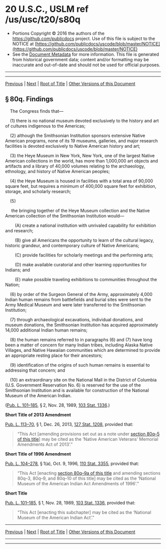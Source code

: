 ---
---

# 20 U.S.C., USLM ref /us/usc/t20/s80q

* Portions Copyright © 2016 the authors of the https://github.com/publicdocs project.
  Use of this file is subject to the NOTICE at [https://github.com/publicdocs/uscode/blob/master/NOTICE](https://github.com/publicdocs/uscode/blob/master/NOTICE)
* See the [Document Metadata](././../../../../..//README.md) for more information.
  This file is generated from historical government data; content and/or formatting may be inaccurate and out-of-date and should not be used for official purposes.

----------
----------

[Previous](./../../../../..//us/usc/t20/ch3/schXIII/m__us_usc_t20_ch3_schXIII.md) | [Next](./../../../../..//us/usc/t20/ch3/schXIII/m__us_usc_t20_s80q–1.md) | [Root of Title](./../../../../../) | [Other Versions of this Document](https://publicdocs.github.io/go/links?ns=uslm&ref=%2Fus%2Fusc%2Ft20%2Fs80q)

## § 80q. Findings

    The Congress finds that—

    (1) there is no national museum devoted exclusively to the history and art of cultures indigenous to the Americas;

    (2) although the Smithsonian Institution sponsors extensive Native American programs, none of its 19 museums, galleries, and major research facilities is devoted exclusively to Native American history and art;

    (3) the Heye Museum in New York, New York, one of the largest Native American collections in the world, has more than 1,000,000 art objects and artifacts and a library of 40,000 volumes relating to the archaeology, ethnology, and history of Native American peoples;

    (4) the Heye Museum is housed in facilities with a total area of 90,000 square feet, but requires a minimum of 400,000 square feet for exhibition, storage, and scholarly research;

    (5)

     the bringing together of the Heye Museum collection and the Native American collection of the Smithsonian Institution would—

        (A) create a national institution with un­rivaled capability for exhibition and research;

        (B) give all Americans the opportunity to learn of the cultural legacy, historic grandeur, and contemporary culture of Native Americans;

        (C) provide facilities for scholarly meetings and the performing arts;

        (D) make available curatorial and other learning opportunities for Indians; and

        (E) make possible traveling exhibitions to communities throughout the Nation;

    (6) by order of the Surgeon General of the Army, approximately 4,000 Indian human remains from battlefields and burial sites were sent to the Army Medical Museum and were later transferred to the Smithsonian Institution;

    (7) through archaeological excavations, individual donations, and museum donations, the Smithsonian Institution has acquired approximately 14,000 additional Indian human remains;

    (8) the human remains referred to in paragraphs (6) and (7) have long been a matter of concern for many Indian tribes, including Alaska Native Villages, and Native Hawaiian communities which are determined to provide an appropriate resting place for their ancestors;

    (9) identification of the origins of such human remains is essential to addressing that concern; and

    (10) an extraordinary site on the National Mall in the District of Columbia (U.S. Government Reservation No. 6) is reserved for the use of the Smithsonian Institution and is available for construction of the National Museum of the American Indian.

([Pub. L. 101–185][/us/pl/101/185], § 2, Nov. 28, 1989, [103 Stat. 1336][/us/stat/103/1336].)

 __Short Title of 2013 Amendment__ 

[Pub. L. 113–70][/us/pl/113/70], § 1, Dec. 26, 2013, [127 Stat. 1208][/us/stat/127/1208], provided that: 

> “This Act \[amending provisions set out as a note under [section 80q–5 of this title][/us/usc/t20/s80q–5]\] may be cited as the ‘Native American Veterans’ Memorial Amendments Act of 2013’.”

 __Short Title of 1996 Amendment__ 

[Pub. L. 104–278][/us/pl/104/278], § 1(a), Oct. 9, 1996, [110 Stat. 3355][/us/stat/110/3355], provided that: 

> “This Act \[enacting [section 80q–9a of this title][/us/usc/t20/s80q–9a] and amending sections 80q–3, 80q–9, and 80q–10 of this title\] may be cited as the ‘National Museum of the American Indian Act Amendments of 1996’.”

 __Short Title__ 

[Pub. L. 101–185][/us/pl/101/185], § 1, Nov. 28, 1989, [103 Stat. 1336][/us/stat/103/1336], provided that: 

> “This Act \[enacting this subchapter\] may be cited as the ‘National Museum of the American Indian Act’.”

----------

[Previous](./../../../../..//us/usc/t20/ch3/schXIII/m__us_usc_t20_ch3_schXIII.md) | [Next](./../../../../..//us/usc/t20/ch3/schXIII/m__us_usc_t20_s80q–1.md) | [Root of Title](./../../../../../) | [Other Versions of this Document](https://publicdocs.github.io/go/links?ns=uslm&ref=%2Fus%2Fusc%2Ft20%2Fs80q)

----------
----------

[/us/pl/101/185]: https://publicdocs.github.io/go/links?ns=uslm&ref=%2Fus%2Fpl%2F101%2F185
[/us/stat/103/1336]: https://publicdocs.github.io/go/links?ns=uslm&ref=%2Fus%2Fstat%2F103%2F1336
[/us/pl/113/70]: https://publicdocs.github.io/go/links?ns=uslm&ref=%2Fus%2Fpl%2F113%2F70
[/us/stat/127/1208]: https://publicdocs.github.io/go/links?ns=uslm&ref=%2Fus%2Fstat%2F127%2F1208
[/us/usc/t20/s80q–5]: https://publicdocs.github.io/go/links?ns=uslm&ref=%2Fus%2Fusc%2Ft20%2Fs80q%E2%80%935
[/us/pl/104/278]: https://publicdocs.github.io/go/links?ns=uslm&ref=%2Fus%2Fpl%2F104%2F278
[/us/stat/110/3355]: https://publicdocs.github.io/go/links?ns=uslm&ref=%2Fus%2Fstat%2F110%2F3355
[/us/usc/t20/s80q–9a]: https://publicdocs.github.io/go/links?ns=uslm&ref=%2Fus%2Fusc%2Ft20%2Fs80q%E2%80%939a
[/us/pl/101/185]: https://publicdocs.github.io/go/links?ns=uslm&ref=%2Fus%2Fpl%2F101%2F185
[/us/stat/103/1336]: https://publicdocs.github.io/go/links?ns=uslm&ref=%2Fus%2Fstat%2F103%2F1336


